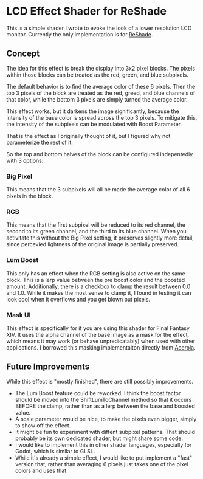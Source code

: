 # LCD Effect Shader for ReShade
This is a simple shader I wrote to evoke the look of a lower resolution LCD monitor. Currently the only implementation is for [ReShade](https://reshade.me/).

## Concept
The idea for this effect is break the display into 3x2 pixel blocks. The pixels within those blocks can be treated as the red, green, and blue subpixels. 

The default behavior is to find the average color of these 6 pixels. Then the top 3 pixels of the block are treated as the red, greed, and blue channels of that color, while the bottom 3 pixels are simply turned the average color.

This effect works, but it darkens the image significantly, because the intensity of the base color is spread across the top 3 pixels. To mitigate this, the intensity of the subpixels can be modulated with Boost Parameter.

That is the effect as I originally thought of it, but I figured why not parameterize the rest of it.

So the top and bottom halves of the block can be configured indepentedly with 3 options:

### Big Pixel
This means that the 3 subpixels will all be made the average color of all 6 pixels in the block. 

### RGB
This means that the first subpixel will be reduced to its red channel, the second to its green channel, and the third to its blue channel. When you activitate this without the Big Pixel setting, it preserves slightly more detail, since percevied lightness of the original image is partially preserved.

### Lum Boost
This only has an effect when the RGB setting is also active on the same block. This is a lerp value between the pre boost color and the boosted amount. Additionally, there is a checkbox to clamp the result between 0.0 and 1.0. While it makes the most sense to clamp it, I found in testing it can look cool when it overflows and you get blown out pixels. 

### Mask UI
This effect is specifically for if you are using this shader for Final Fantasy XIV. It uses the alpha channel of the base image as a mask for the effect, which means it may work (or behave unpredicatably) when used with other applications. I borrowed this masking implementaiton directly from [Acerola](https://github.com/GarrettGunnell/AcerolaFX/tree/main).

## Future Improvements
While this effect is "mostly finished", there are still possibly improvements. 
- The Lum Boost feature could be reworked. I think the boost factor should be moved into the ShiftLumToChannel method so that it occurs BEFORE the clamp, rather than as a lerp between the base and boosted value. 
- A scale parameter would be nice, to make the pixels even bigger, simply to show off the effect. 
- It might be fun to experiment with diffent subpixel patterns. That should probably be its own dedicated shader, but might share some code. 
- I would like to implement this in other shader languages, especially for Godot, which is similar to GLSL.
- While it's already a simple effect, I would like to put implement a "fast" version that, rather than averaging 6 pixels just takes one of the pixel colors and uses that. 
